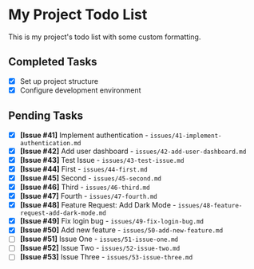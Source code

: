 # My Project Todo List

This is my project's todo list with some custom formatting.

## Completed Tasks
- [x] Set up project structure
- [x] Configure development environment

## Pending Tasks
- [x] **[Issue #41]** Implement authentication - `issues/41-implement-authentication.md`
- [x] **[Issue #42]** Add user dashboard - `issues/42-add-user-dashboard.md`
- [x] **[Issue #43]** Test Issue - `issues/43-test-issue.md`
- [x] **[Issue #44]** First - `issues/44-first.md`
- [x] **[Issue #45]** Second - `issues/45-second.md`
- [x] **[Issue #46]** Third - `issues/46-third.md`
- [x] **[Issue #47]** Fourth - `issues/47-fourth.md`
- [x] **[Issue #48]** Feature Request: Add Dark Mode - `issues/48-feature-request-add-dark-mode.md`
- [x] **[Issue #49]** Fix login bug - `issues/49-fix-login-bug.md`
- [x] **[Issue #50]** Add new feature - `issues/50-add-new-feature.md`
- [ ] **[Issue #51]** Issue One - `issues/51-issue-one.md`
- [ ] **[Issue #52]** Issue Two - `issues/52-issue-two.md`
- [ ] **[Issue #53]** Issue Three - `issues/53-issue-three.md`
